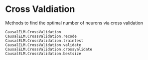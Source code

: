 # Cross Valdiation
Methods to find the optimal number of neurons via cross validation

```@docs
CausalELM.CrossValidation
CausalELM.CrossValidation.recode
CausalELM.CrossValidation.traintest
CausalELM.CrossValidation.validate
CausalELM.CrossValidation.crossvalidate
CausalELM.CrossValidation.bestsize
```